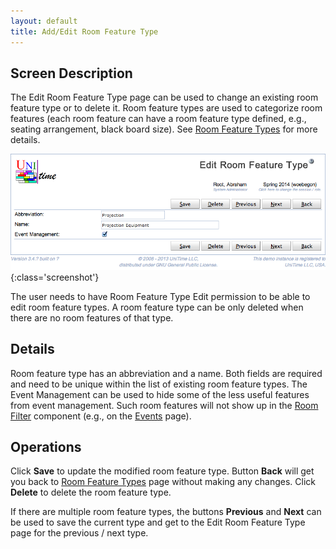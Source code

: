 ```yaml
---
layout: default
title: Add/Edit Room Feature Type
---
```



## Screen Description

The Edit Room Feature Type page can be used to change an existing room feature type or to delete it. Room feature types are used to categorize room features (each room feature can have a room feature type defined, e.g., seating arrangement, black board size). See [Room Feature Types](room-feature-types) for more details.

![Edit Room Feature Type](images/edit-room-feature-type-1.png){:class='screenshot'}

The user needs to have Room Feature Type Edit permission to be able to edit room feature types. A room feature type can be only deleted when there are no room features of that type.

## Details

Room feature type has an abbreviation and a name. Both fields are required and need to be unique within the list of existing room feature types. The Event Management can be used to hide some of the less useful features from event management. Such room features will not show up in the [Room Filter](events-room-filter) component (e.g., on the [Events](events) page).

## Operations

Click **Save** to update the modified room feature type. Button **Back** will get you back to [Room Feature Types](room-feature-types) page without making any changes. Click **Delete** to delete the room feature type.

If there are multiple room feature types, the buttons **Previous** and **Next** can be used to save the current type and get to the Edit Room Feature Type page for the previous / next type.
